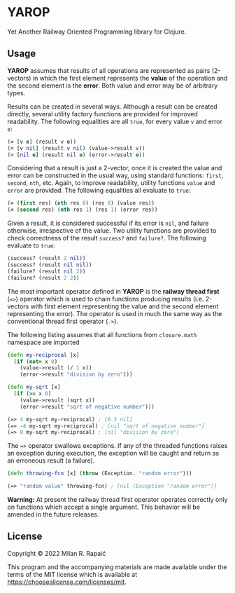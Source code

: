 # YAROP

Yet Another Railway Oriented Programming library for Clojure.

## Usage

**YAROP** assumes that results of all operations are represented
as pairs (2-vectors) in which the first element represents the 
**value** of the operation and the second element is the **error**.
Both value and error may be of arbitrary types.

Results can be created in several ways. Although a result can be
created directly, several utility factory functions are provided
for improved readability. The following equalities are all `true`,
for every value `v` and error `e`:

```clojure
(= [v e] (result v e))
(= [v nil] (result v nil) (value->result v))
(= [nil e] (result nil e) (error->result e))
```

Considering that a result is just a 2-vector, once it is created 
the value and error can be constructed in the usual way, using 
standard functions: `first`, `second`, `nth`, etc. Again, to improve
readability, utility functions `value` and `error` are
provided. The following equalities all evaluate to `true`:

```clojure
(= (first res) (nth res 0) (res 0) (value res))
(= (second res) (nth res 1) (res 1) (error res))
```

Given a result, it is considered successful if its error is `nil`,
and failure otherwise, irrespective of the value. Two utility
functions are provided to check correctness of the result `success?`
and `failure?`. The following evaluate to `true`:

```clojure
(success? (result 2 nil))
(success? (result nil nil))
(failure? (result nil 2))
(failure? (result 2 2))
```

The most important operator defined in **YAROP** is the
**railway thread first** (`=>`) operator which is used to chain 
functions producing results (i.e. 2-vectors with first element 
representing the value and the second element representing the 
error). The operator is used in much the same way as the 
conventional thread first operator (`->`).

The following listing assumes that all functions from 
`closure.math` namespace are imported

```clojure
(defn my-reciprocal [x] 
  (if (not= x 0) 
    (value->result (/ 1 x))
    (error->result "division by zero")))

(defn my-sqrt [x]
  (if (>= x 0)
    (value->result (sqrt x))
    (error->result "sqrt of negative number")))

(=> 4 my-sqrt my-reciprocal) ; [0.5 nil]
(=> -4 my-sqrt my-reciprocal) ; [nil "sqrt of negative number"]
(=> 0 my-sqrt my-reciprocal) ; [nil "division by zero"]
```

The `=>` operator swallows exceptions. If any of the threaded
functions raises an exception during execution, the exception
will be caught and return as an erroneous result (a failure).

```clojure
(defn throwing-fcn [x] (throw (Exception. "random error")))

(=> "random value" throwing-fcn) ; [nil (Exception "random error")]
```

**Warning:** At present the railway thread first operator operates
correctly only on functions which accept a single argument. This
behavior will be amended in the future releases.

## License

Copyright © 2022 Milan R. Rapaić

This program and the accompanying materials are made available under the
terms of the MIT license which is available at
https://choosealicense.com/licenses/mit.
